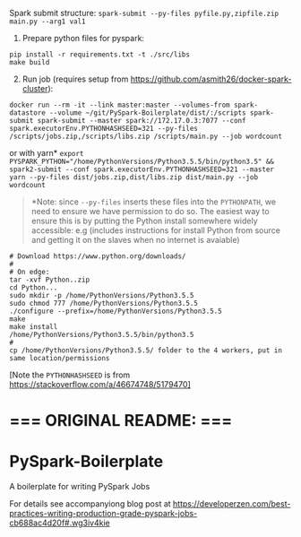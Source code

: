 Spark submit structure: `spark-submit --py-files pyfile.py,zipfile.zip main.py --arg1 val1`

1. Prepare python files for pyspark:
```
pip install -r requirements.txt -t ./src/libs
make build
```

2. Run job (requires setup from https://github.com/asmith26/docker-spark-cluster):
```
docker run --rm -it --link master:master --volumes-from spark-datastore --volume ~/git/PySpark-Boilerplate/dist/:/scripts spark-submit spark-submit --master spark://172.17.0.3:7077 --conf spark.executorEnv.PYTHONHASHSEED=321 --py-files /scripts/jobs.zip,/scripts/libs.zip /scripts/main.py --job wordcount
```

or with yarn* `export PYSPARK_PYTHON="/home/PythonVersions/Python3.5.5/bin/python3.5" && spark2-submit --conf spark.executorEnv.PYTHONHASHSEED=321 --master yarn --py-files dist/jobs.zip,dist/libs.zip dist/main.py --job wordcount`

>*Note: since `--py-files` inserts these files into the `PYTHONPATH`, we need to ensure we have permission to do so. The easiest way to ensure this is by putting the Python install somewhere widely accessible: e.g (includes instructions for install Python from source and getting it on the slaves when no internet is avaiable)
  ```
# Download https://www.python.org/downloads/
#
# On edge:
tar -xvf Python..zip
cd Python...
sudo mkdir -p /home/PythonVersions/Python3.5.5
sudo chmod 777 /home/PythonVersions/Python3.5.5
./configure --prefix=/home/PythonVersions/Python3.5.5
make
make install
/home/PythonVersions/Python3.5.5/bin/python3.5
#
cp /home/PythonVersions/Python3.5.5/ folder to the 4 workers, put in same location/permissions
```

[Note the `PYTHONHASHSEED` is from https://stackoverflow.com/a/46674748/5179470]

# === ORIGINAL README: ===

# PySpark-Boilerplate
A boilerplate for writing PySpark Jobs

For details see accompanyiong blog post at https://developerzen.com/best-practices-writing-production-grade-pyspark-jobs-cb688ac4d20f#.wg3iv4kie
